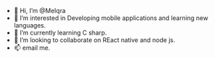 - 👋 Hi, I’m @MeIqra
- 👀 I’m interested in Developing mobile applications and learning new languages.
- 🌱 I’m currently learning C sharp.
- 💞️ I’m looking to collaborate on REact native and node js.
- 📫 email me. 

<!---
MeIqra/MeIqra is a ✨ special ✨ repository because its `README.md` (this file) appears on your GitHub profile.
You can click the Preview link to take a look at your changes.
--->

